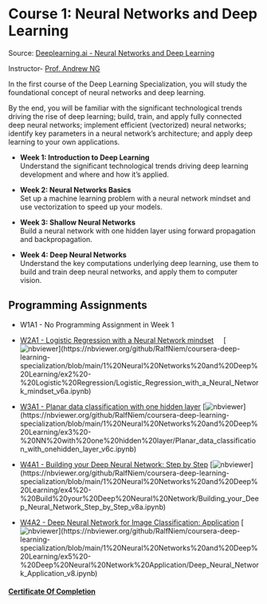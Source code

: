 # Course 1: Neural Networks and Deep Learning

Source: [Deeplearning.ai - Neural Networks and Deep Learning](https://www.coursera.org/learn/neural-networks-deep-learning/)

Instructor- [Prof. Andrew NG](https://www.andrewng.org/)

In the first course of the Deep Learning Specialization, you will study the foundational concept of neural networks and deep learning.

By the end, you will be familiar with the significant technological trends driving the rise of deep learning; build, train, and apply fully connected deep neural networks; implement efficient (vectorized) neural networks; identify key parameters in a neural network’s architecture; and apply deep learning to your own applications.

- **Week 1: Introduction to Deep Learning**  
Understand the significant technological trends driving deep learning development and where and how it’s applied.

- **Week 2: Neural Networks Basics**  
Set up a machine learning problem with a neural network mindset and use vectorization to speed up your models.

- **Week 3: Shallow Neural Networks**  
Build a neural network with one hidden layer using forward propagation and backpropagation.

- **Week 4: Deep Neural Networks**  
Understand the key computations underlying deep learning, use them to build and train deep neural networks, and apply them to computer vision.

## Programming Assignments
- W1A1 - No Programming Assignment in Week 1
- [W2A1 - Logistic Regression with a Neural Network mindset](https://github.com/RalfNiem/coursera-deep-learning-specialization/tree/main/1%20Neural%20Networks%20and%20Deep%20Learning/ex2%20-%20Logistic%20Regression)     [![nbviewer](https://img.shields.io/badge/nbviewer-Click%20Here-brightgreen?)](https://nbviewer.org/github/RalfNiem/coursera-deep-learning-specialization/blob/main/1%20Neural%20Networks%20and%20Deep%20Learning/ex2%20-%20Logistic%20Regression/Logistic_Regression_with_a_Neural_Network_mindset_v6a.ipynb)
  
- [W3A1 - Planar data classification with one hidden layer](https://github.com/RalfNiem/coursera-deep-learning-specialization/tree/main/1%20Neural%20Networks%20and%20Deep%20Learning/ex3%20-%20NN%20with%20one%20hidden%20layer)
[![nbviewer](https://img.shields.io/badge/nbviewer-Click%20Here-brightgreen?)](https://nbviewer.org/github/RalfNiem/coursera-deep-learning-specialization/blob/main/1%20Neural%20Networks%20and%20Deep%20Learning/ex3%20-%20NN%20with%20one%20hidden%20layer/Planar_data_classification_with_onehidden_layer_v6c.ipynb)

- [W4A1 - Building your Deep Neural Network: Step by Step](https://github.com/RalfNiem/coursera-deep-learning-specialization/tree/main/1%20Neural%20Networks%20and%20Deep%20Learning/ex4%20-%20Build%20your%20Deep%20Neural%20Network)
[![nbviewer](https://img.shields.io/badge/nbviewer-Click%20Here-brightgreen?)](https://nbviewer.org/github/RalfNiem/coursera-deep-learning-specialization/blob/main/1%20Neural%20Networks%20and%20Deep%20Learning/ex4%20-%20Build%20your%20Deep%20Neural%20Network/Building_your_Deep_Neural_Network_Step_by_Step_v8a.ipynb)

- [W4A2 - Deep Neural Network for Image Classification: Application](https://github.com/RalfNiem/coursera-deep-learning-specialization/tree/main/1%20Neural%20Networks%20and%20Deep%20Learning/ex5%20-%20Deep%20Neural%20Network%20Application)
[![nbviewer](https://img.shields.io/badge/nbviewer-Click%20Here-brightgreen?)](https://nbviewer.org/github/RalfNiem/coursera-deep-learning-specialization/blob/main/1%20Neural%20Networks%20and%20Deep%20Learning/ex5%20-%20Deep%20Neural%20Network%20Application/Deep_Neural_Network_Application_v8.ipynb)
 


#### [Certificate Of Completion](https://coursera.org/share/2f2e7bc615737483a2968a7f320993ab)
